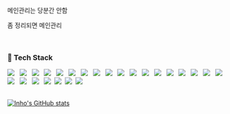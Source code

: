 메인관리는 당분간 안함 

좀 정리되면 메인관리

<!--
<h3><b>&#127891; Education</b></h3>
 &nbsp; - Gwangnam Highschool (03.2011 - 02.2014)
<br>
 &nbsp; - Kangwon National University (03.2015 - Present)
  : Computer Engineering / German Literature
<p>
<p>
---
 
<h3><b>&#128187; Internship</b></h3>
 &nbsp; - Softzen (06.2019 - 08.2019)
<br>
 &nbsp; - KIST (12.2019 - 02.2020)
<br>
 &nbsp; - 1778Tech (12.2020 - 03.2021)
<p>
<p>

---

<h3><b>&#128215; Language</b></h3>
 &nbsp; &#127472;&#127479; &nbsp;/ 
  &#127482;&#127480; &nbsp;/ 
 &#127465;&#127466;
<br>

---
-->


<!--
<p>A사 솔루션 개발자</p>

<p>VS Code, Putty, SecureCRT(가끔) 사용</p>


<p>업로드 예정 목록</p>
<pre>
- BigQuery	
- Google Data Studio	
- Tensorflow	
- Flutter	
- Google Firebase	
- React Native	
- Android Studio	
- ReactJS	
- Angular	
- VueJS	
- Bootstrap	
- Docker	
- Github	
- Kubernetes	
- CodeIgniter	
- Django	
- ExpressJS	
- Flask	
- NestJS	
- NodeJS	
- Spring	
- SpringBoot	
- Selenium	
- MyBatis	
- pandas	
- MariaDB	
- ElasticSearch	
- MongoDB	
- MySQL	
- PostgreSQL	
- SQLite3	
- Visual Basic	
- C++	
- Dart	
- Java	
- Javascript	
- PHP	
- Python	
- Typescript	
- HTML5	
- CSS3	
- Jinja2	
- JSON	
- Verilog	
- VHDL	
- Matlab	
- Apache	
- NGINX	
- WSGI	
- Tomcat	
- Windows Server	
- Linux - Cent OS	
- Linux - Ubuntu	
- Fritzing	
- FreeCAD	
- OrCAD	
- KiCad	
- Solidworks	
- Arduino	
- Raspberry PI	
- Wordpress	
- Tableau	
- Wix	
- Git	
- SVN	
- Google Analytics4 API	
- Google Ads API	
- Naver Search Ad API	
- Kakao Moment API	
- Kakao Keywords API	
- Criteo API	
- Meta API	
- Twitter API	
- Google API	
- Naver API	
- Kakao API	
- Apple API	
- Github API	
- Playstation API	
- Xbox API	
- OpenAI API	
- Appsflyer API	
- Google Search Console	
- Naver Search Advisor	
- Daum Webmaster	
- Google Tag Manager	
- Google Analytics4	
- Google Ads	
- Meta Pixel	
- Twitter Pixel	
- Criteo	
- Naver Script	
- Mobon	
- Taboola	
- Tiktok Pixel	
- TG Script	
- Dable Script	
- RTB House	
- Teads Pixel	
- Ace Counter	
- Appsflyer	
- Airbridge	
- Google Firebase SDK	
- Meta SDK	
- Kakao SDK	
- Adbrix	
- Chrome Extension	
- Telnet	
- SSH	
- Linux Shell	
- Windows Batch	
- Cain and Abel	
- Wireshark	
- Nmap	
- Infection Monkey	
- Fiddler	
- iperf	
- fprobe	
- Cacti	
- Snort	
- Aircrack-ng	
- OpenNMS	
- SmokePing	
- DBOT	
- Senzing	
- Mirkov4	
</pre>


<h3><b>:computer: Runtime Info</b></h3>
<table>
  <th>Runtime</th>
  <th>Server (SW)</th>
  <th>Server (HW)</th>
  <th>DB</th>
  <th>Client or Server</th>
 <th>Main Language</th>
   
  <tr>
   <td>Spring</td>
   <td>Apache Tomcat</td>
   <td>Local Computer (Windows)</td>
   <td>Maria DB</td>
   <td rowspan='4'>Server</td>
   <td>Java</td>
  </tr>
  <tr>
   <td>Flask</td>
   <td rowspan='2'>Apache2</td>
   <td rowspan='3'>Naver Cloud Platform (Ubuntu)</td>
   <td>PostgreSQL</td>
 <td>Python</td>
  </tr>
  <tr>
   <td>PHP</td>
   <td rowspan='2'>MySQL</td>
 <td>PHP</td>
  </tr>
  <tr>
   <td>Node.js</td>
   <td>NGINX</td>
 <td>Javascript</td>
  </tr>
  <tr>
   <td>Flutter</td>
   <td>-</td>
   <td>Single Board Computer (Ubuntu)</td>
   <td>SQLite3</td>
   <td>Client</td>
   <td>Dart</td>
  </tr>
</table>

-->
<!-- 루비 항목 차후 추가 -->


<br>
<!--
<h3><b>🧭 Activities</b></h3>
-->

<h3><b>&#128296; Tech Stack</b></h3>
<p>
<p>
<img src="https://img.shields.io/badge/HTML5-E34F26?style=flat-square&logo=HTML5&logoColor=white"/></a> &nbsp
<img src="https://img.shields.io/badge/CSS3-1572B6?style=flat-square&logo=CSS3&logoColor=white"/></a> &nbsp
<img src="https://img.shields.io/badge/JavaScript-F7DF1E?style=flat-square&logo=JavaScript&logoColor=black"/></a> &nbsp
<img src="https://img.shields.io/badge/Java-007396?style=flat-square&logo=Java&logoColor=white"/></a> &nbsp
<img src="https://img.shields.io/badge/Python-3776AB?style=flat-square&logo=Python&logoColor=white"/></a> &nbsp
<img src="https://img.shields.io/badge/Apache-D22128?style=flat-square&logo=Apache&logoColor=white"/></a> &nbsp
<img src="https://img.shields.io/badge/PHP-777BB4?style=flat-square&logo=PHP&logoColor=white"/></a> &nbsp
<img src="https://img.shields.io/badge/MySQL-4479A1?style=flat-square&logo=MySQL&logoColor=white"/></a> &nbsp
<img src="https://img.shields.io/badge/PostgreSQL-336791?style=flat-square&logo=PostgreSQL&logoColor=white"/></a> &nbsp
<img src="https://img.shields.io/badge/SQLite-003B57?style=flat-square&logo=SQLite&logoColor=white"/></a> &nbsp
<img src="https://img.shields.io/badge/Bootstrap-7952B3?style=flat-square&logo=Bootstrap&logoColor=white"/></a> &nbsp
<img src="https://img.shields.io/badge/jQuery-0769AD?style=flat-square&logo=jQuery&logoColor=white"/></a> &nbsp
<img src="https://img.shields.io/badge/Dart-0175C2?style=flat-square&logo=Dart&logoColor=white"/></a> &nbsp
<img src="https://img.shields.io/badge/Flutter-02569B?style=flat-square&logo=Flutter&logoColor=white"/></a> &nbsp
<img src="https://img.shields.io/badge/Flask-000000?style=flat-square&logo=Flask&logoColor=white"/></a> &nbsp
<img src="https://img.shields.io/badge/Spring-6DB33F?style=flat-square&logo=Spring&logoColor=white"/></a> &nbsp
<img src="https://img.shields.io/badge/Jinja-B41717?style=flat-square&logo=Jinja&logoColor=white"/></a> &nbsp
<img src="https://img.shields.io/badge/Arduino-00979D?style=flat-square&logo=Arduino&logoColor=white"/></a> &nbsp
<img src="https://img.shields.io/badge/MariaDB-003545?style=flat-square&logo=MariaDB&logoColor=white"/></a> &nbsp
<img src="https://img.shields.io/badge/pandas-150458?style=flat-square&logo=pandas&logoColor=white"/></a> &nbsp
<img src="https://img.shields.io/badge/JSON-000000?style=flat-square&logo=JSON&logoColor=white"/></a> &nbsp
<img src="https://img.shields.io/badge/Notion-FFFFFF?style=flat-square&logo=Notion&logoColor=black"/></a>&nbsp
<img src="https://img.shields.io/badge/WordPress-21759B?style=flat-square&logo=Wordpress&logoColor=black"/></a>&nbsp
<img src="https://img.shields.io/badge/Wix-0C6EFC?style=flat-square&logo=Wix&logoColor=black"/></a>&nbsp
<img src="https://img.shields.io/badge/AndroidStudio-3DDC84?style=flat-square&logo=Android&logoColor=white"/></a>

<br>
<br>

<!--<h3><b>📌 Contacts</b></h3>

<br>
<br>-->
[![Inho's GitHub stats](https://github-readme-stats.vercel.app/api?username=inho0919&show_icons=true&theme=tokyonight)](https://github.com/inho0919/github-readme-stats)
